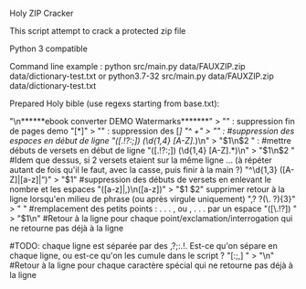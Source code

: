 Holy ZIP Cracker

This script attempt to crack a protected zip file

Python 3 compatible

Command line example : 
python src/main.py data/FAUXZIP.zip data/dictionary-test.txt
or
python3.7-32 src/main.py data/FAUXZIP.zip data/dictionary-test.txt




Prepared Holy bible (use regexs starting from base.txt):

"\n\*\*\*\*\*\*ebook converter DEMO Watermarks\*\*\*\*\*\*\*" >  ""  : suppression fin de pages demo
"\[\*\]"  >   ""  : suppression des [*]
"^ +"  >  "" : #suppression des espaces en début de ligne
"([.!?:;]) (\d{1,4} [A-Z].*)\n" >  "$1\n$2 "  : #mettre débuts de versets en début de ligne
"([.!?:;]) (\d{1,4} [A-Z].*)\n"  > "$1\n$2 " #Idem que dessus, si 2 versets etaient sur la même ligne
... (à répéter autant de fois qu'il le faut, avec la casse, puis finir à la main ?)
"^\d{1,3} ([A-Z]|[a-z]|“)"   >  "$1"     #suppression des débuts de versets en enlevant le nombre et les espaces
"([a-z]|,)\n([a-z])" > "$1 $2" supprimer retour à la ligne lorsqu'en milieu de phrase (ou après virgule uniquement)
",? ?(\. ?){3}"  >  " "  #remplacement des petits points : . . . , ou , . . .  par un espace
"([\.!?]) " > "$1\n"   #Retour à la ligne pour chaque point/exclamation/interrogation qui ne retourne pas déjà à la ligne

#TODO: chaque ligne est séparée par des ,?;:.!. Est-ce qu'on sépare en chaque ligne, ou est-ce qu'on les cumule dans le script ?
"[:;,] " > "\n"   #Retour à la ligne pour chaque caractère spécial qui ne retourne pas déjà à la ligne
